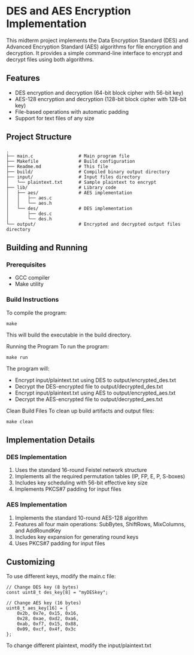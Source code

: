 # DES and AES Encryption Implementation

This midterm project implements the Data Encryption Standard (DES) and Advanced Encryption Standard (AES) algorithms for file encryption and decryption. It provides a simple command-line interface to encrypt and decrypt files using both algorithms. 

## Features

- DES encryption and decryption (64-bit block cipher with 56-bit key)
- AES-128 encryption and decryption (128-bit block cipher with 128-bit key)
- File-based operations with automatic padding
- Support for text files of any size

## Project Structure
```
.
├── main.c                 # Main program file
├── Makefile               # Build configuration
├── Readme.md              # This file
├── build/                 # Compiled binary output directory
├── input/                 # Input files directory
│   └── plaintext.txt      # Sample plaintext to encrypt
├── lib/                   # Library code
│   ├── aes/               # AES implementation
│   │   ├── aes.c
│   │   └── aes.h
│   └── des/               # DES implementation
│       ├── des.c
│       └── des.h
└── output/                # Encrypted and decrypted output files directory
```

## Building and Running

### Prerequisites

- GCC compiler
- Make utility

### Build Instructions

To compile the program:

```
make
```

This will build the executable in the build directory.

Running the Program
To run the program:

```
make run
```

The program will:

- Encrypt input/plaintext.txt using DES to output/encrypted_des.txt
- Decrypt the DES-encrypted file to output/decrypted_des.txt
- Encrypt input/plaintext.txt using AES to output/encrypted_aes.txt
- Decrypt the AES-encrypted file to output/decrypted_aes.txt

Clean Build Files
To clean up build artifacts and output files:

```
make clean
```

## Implementation Details
### DES Implementation
1. Uses the standard 16-round Feistel network structure   
2. Implements all the required permutation tables (IP, FP, E, P, S-boxes)   
3. Includes key scheduling with 56-bit effective key size   
4. Implements PKCS#7 padding for input files   
### AES Implementation
1. Implements the standard 10-round AES-128 algorithm  
2. Features all four main operations: SubBytes, ShiftRows, MixColumns, and AddRoundKey   
3. Includes key expansion for generating round keys   
4. Uses PKCS#7 padding for input files   
## Customizing
To use different keys, modify the main.c file:

```
// Change DES key (8 bytes)
const uint8_t des_key[8] = "myDESkey";

// Change AES key (16 bytes)
uint8_t aes_key[16] = {
    0x2b, 0x7e, 0x15, 0x16,
    0x28, 0xae, 0xd2, 0xa6,
    0xab, 0xf7, 0x15, 0x88,
    0x09, 0xcf, 0x4f, 0x3c
};

```

To change different plaintext, modify the input/plaintext.txt